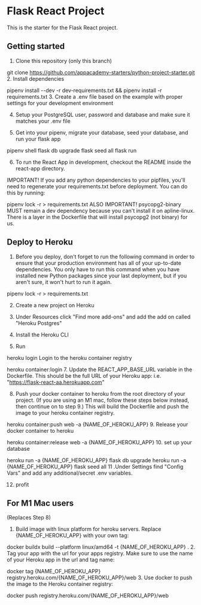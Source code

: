 # Flask React Project
This is the starter for the Flask React project.

## Getting started
1. Clone this repository (only this branch)

git clone https://github.com/appacademy-starters/python-project-starter.git
2. Install dependencies

pipenv install --dev -r dev-requirements.txt && pipenv install -r requirements.txt
3. Create a .env file based on the example with proper settings for your development environment

4. Setup your PostgreSQL user, password and database and make sure it matches your .env file

5. Get into your pipenv, migrate your database, seed your database, and run your flask app

pipenv shell
flask db upgrade
flask seed all
flask run

6. To run the React App in development, checkout the README inside the react-app directory.

IMPORTANT! If you add any python dependencies to your pipfiles, you'll need to regenerate your requirements.txt before deployment. You can do this by running:

pipenv lock -r > requirements.txt
ALSO IMPORTANT! psycopg2-binary MUST remain a dev dependency because you can't install it on apline-linux. There is a layer in the Dockerfile that will install psycopg2 (not binary) for us.

## Deploy to Heroku
1. Before you deploy, don't forget to run the following command in order to ensure that your production environment has all of your up-to-date dependencies. You only have to run this command when you have installed new Python packages since your last deployment, but if you aren't sure, it won't hurt to run it again.

pipenv lock -r > requirements.txt

2. Create a new project on Heroku

3. Under Resources click "Find more add-ons" and add the add on called "Heroku Postgres"

4. Install the Heroku CLI

5. Run

heroku login
Login to the heroku container registry

heroku container:login
7. Update the REACT_APP_BASE_URL variable in the Dockerfile. This should be the full URL of your Heroku app: i.e. "https://flask-react-aa.herokuapp.com"

8. Push your docker container to heroku from the root directory of your project. (If you are using an M1 mac, follow these steps below instead, then continue on to step 9.) This will build the Dockerfile and push the image to your heroku container registry.

heroku container:push web -a {NAME_OF_HEROKU_APP}
9. Release your docker container to heroku

heroku container:release web -a {NAME_OF_HEROKU_APP}
10. set up your database

heroku run -a {NAME_OF_HEROKU_APP} flask db upgrade
heroku run -a {NAME_OF_HEROKU_APP} flask seed all
11 .Under Settings find "Config Vars" and add any additional/secret .env variables.

12. profit

## For M1 Mac users
(Replaces Step 8)

1. Build image with linux platform for heroku servers. Replace {NAME_OF_HEROKU_APP} with your own tag:

docker buildx build --platform linux/amd64 -t {NAME_OF_HEROKU_APP} .
2. Tag your app with the url for your apps registry. Make sure to use the name of your Heroku app in the url and tag name:

docker tag {NAME_OF_HEROKU_APP} registry.heroku.com/{NAME_OF_HEROKU_APP}/web
3. Use docker to push the image to the Heroku container registry:

docker push registry.heroku.com/{NAME_OF_HEROKU_APP}/web
